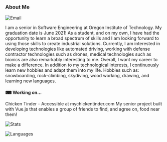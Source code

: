 ### About Me

![Email](https://img.shields.io/badge/-brenton.s.unger@live.com-lightgrey?style=for-the-badge&)

I am a senior in Software Engineering at Oregon Institute of Technology. My graduation date is June 2021! As a student, and on my own, I have had the opportunity to learn a broad spectrum of skills and I am looking forward to using those skills to create industrial solutions. Currently, I am interested in developing technologies like automated driving, working with defense contractor technologies such as drones, medical technologies such as bionics are also remarkably interesting to me. Overall, I want my career to make a difference. In addition to my technological interests, I continuously learn new hobbies and adapt them into my life. Hobbies such as: snowboarding, rock-climbing, skydiving, wood working, drawing, and learning new languages.

#### ⌨ Working on...

Chicken Tinder - Accessible at mychickentinder.com
My senior project built with Vue.js that enables a group of friends to find, and agree on, food near them!

![Stats](https://github-readme-stats.vercel.app/api/?username=iUngerTime&show_icons=true)

![Languages](https://github-readme-stats.vercel.app/api/top-langs/?username=iUngerTime&layout=compact)
